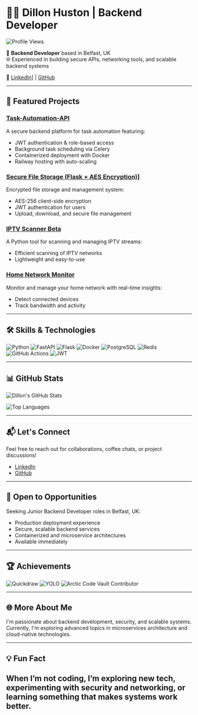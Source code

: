 # 👨‍💻 Dillon Huston | Backend Developer

![Profile Views](https://komarev.com/ghpvc/?username=dillionhuston&label=Profile%20views&color=0e75b6&style=flat-square)

🔧 **Backend Developer** based in Belfast, UK  
🌐 Experienced in building secure APIs, networking tools, and scalable backend systems  
 
📍 [LinkedIn]([https://www.linkedin.com/in/dillon-huston-412848288/)] | [GitHub](https://github.com/dillionhuston)

---

## 🚀 Featured Projects

### [Task-Automation-API](https://github.com/dillionhuston/Task-Automation-API)
A secure backend platform for task automation featuring:
- JWT authentication & role-based access
- Background task scheduling via Celery
- Containerized deployment with Docker
- Railway hosting with auto-scaling

### [Secure File Storage (Flask + AES Encryption)](https://github.com/dillionhuston/https://github.com/dillionhuston/Shadow)]
Encrypted file storage and management system:
- AES-256 client-side encryption
- JWT authentication for users
- Upload, download, and secure file management

### [IPTV Scanner Beta](https://github.com/dillionhuston/IPTV-Scanner-Beta)
A Python tool for scanning and managing IPTV streams:
- Efficient scanning of IPTV networks
- Lightweight and easy-to-use

### [Home Network Monitor](https://github.com/dillionhuston/Home-Network-Monitor)
Monitor and manage your home network with real-time insights:
- Detect connected devices
- Track bandwidth and activity

---

## 🛠️ Skills & Technologies

![Python](https://img.shields.io/badge/Python-3776AB?style=flat-square&logo=python&logoColor=white)
![FastAPI](https://img.shields.io/badge/FastAPI-009688?style=flat-square&logo=fastapi&logoColor=white)
![Flask](https://img.shields.io/badge/Flask-000000?style=flat-square&logo=flask&logoColor=white)
![Docker](https://img.shields.io/badge/Docker-2496ED?style=flat-square&logo=docker&logoColor=white)
![PostgreSQL](https://img.shields.io/badge/PostgreSQL-336791?style=flat-square&logo=postgresql&logoColor=white)
![Redis](https://img.shields.io/badge/Redis-DC382D?style=flat-square&logo=redis&logoColor=white)
![GitHub Actions](https://img.shields.io/badge/GitHub%20Actions-2088FF?style=flat-square&logo=github-actions&logoColor=white)
![JWT](https://img.shields.io/badge/JWT-000000?style=flat-square&logo=json-web-tokens&logoColor=white)

---

## 📊 GitHub Stats

![Dillon's GitHub Stats](https://github-readme-stats.vercel.app/api?username=dillionhuston&show_icons=true&hide_title=true&count_private=true&hide=prs&theme=radical)

![Top Languages](https://github-readme-stats.vercel.app/api/top-langs/?username=dillionhuston&layout=compact&theme=radical)

---

## 📬 Let's Connect

Feel free to reach out for collaborations, coffee chats, or project discussions!

- [LinkedIn](https://linkedin.com/in/dillionhuston)
- [GitHub](https://github.com/dillionhuston)
---

## 🎯 Open to Opportunities

Seeking Junior Backend Developer roles in Belfast, UK:
- Production deployment experience
- Secure, scalable backend services
- Containerized and microservice architectures
- Available immediately

---

## 🏆 Achievements

![Quickdraw](https://img.shields.io/badge/Quickdraw-2x-yellow?style=flat-square)
![YOLO](https://img.shields.io/badge/YOLO-2x-yellowgreen?style=flat-square)
![Arctic Code Vault Contributor](https://img.shields.io/badge/Arctic%20Code%20Vault%20Contributor-2020-blue?style=flat-square)

---

## 🌐 More About Me

I'm passionate about backend development, security, and scalable systems. Currently, I'm exploring advanced topics in microservices architecture and cloud-native technologies.

---

## 💡 Fun Fact

When I’m not coding, I’m exploring new tech, experimenting with security and networking, or learning something that makes systems work better.
---

